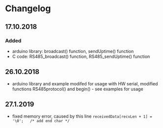 # Changelog


## 17.10.2018
### Added
 * arduino library: broadcast() function, sendUptime() function
 * C code: RS485\_broadcast() function, RS485\_sendUptime() function

## 26.10.2018
 * arduino library and example modifed for usage with HW serial, modified functions RS485protocol() and begin() - see examples for usage

## 27.1.2019
 * fixed memory error, caused by this line `receivedData[recvLen + 1] = '\0';   /* add end char */`

